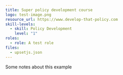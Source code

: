 ```yaml
---
title: Super policy development course
logo: test-image.png
resource_url: https://www.develop-that-policy.com
skill-levels:
  - skill: Policy Development
    level: "1"
roles:
  - role: A test role
files:
  - upsetjs.json
---
```

Some notes about this example
